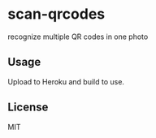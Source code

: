 # scan-qrcodes

recognize multiple QR codes in one photo

## Usage

Upload to Heroku and build to use.

## License

MIT
